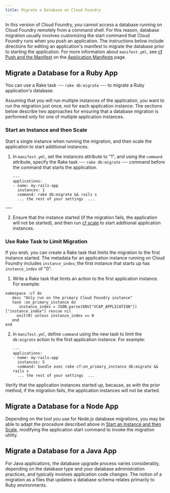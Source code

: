 ```yaml
---
title: Migrate a Database on Cloud Foundry
---
```


In this version of Cloud Foundry, you cannot access a database running on Cloud Foundry remotely from a command shell. For this reason, database migration usually involves customizing the start command that Cloud Foundry runs when you push an application. The instructions below include directions for editing an application's manifest to migrate the database prior to starting the application. For more information about `manifest.yml`, see [cf Push and the Manifest](/docs/using/deploying-apps/manifest.html#push-and-manifest) on the [Application Manifests](/docs/using/deploying-apps/manifest.html) page.


## <a id='migrate-ruby-db'></a>Migrate a Database for a Ruby App ##

You can use a Rake task --- `rake db:migrate` --- to migrate a Ruby application's database.

Assuming that you will run multiple instances of the application, you want to run the migration just once, not for each application instance. The sections below describe two approaches for ensuring that a database migration is performed only for one of multiple application instances.  

### <a id='start-scale'></a>Start an Instance and then Scale ###

 Start a single instance when running the migration, and then scale the application to start additional instances.  

  1. In `manifest.yml`, set the instances attribute to "1", and using the `command` attribute, specify the Rake task --- `rake db:migrate` --- command before the command that starts the application.   

     ~~~
     ---
     applications:
     - name: my-rails-app
       instances: 1
       command: rake db:migrate && rails s
       ... the rest of your settings  ...
    ~~~

  2. Ensure that the instance started (if the migration fails, the application will not be started), and then run [cf scale](/docs/using/managing-apps/cf/index.html#scale) to start additional application instances. 

### <a id='task'></a>Use Rake Task to Limit Migration ###

If you wish, you can create a Rake task that limits the migration to the first instance started. The metadata for an application instance running on Cloud Foundry includes `instance_index`; the first instance that starts up has `instance_index` of "0".

1. Write a Rake task that limits an action to the first application instance. For example:

  ~~~
  namespace :cf do
     desc "Only run on the primary Cloud Foundry instance"
     task :on_primary_instance do
        instance_index = JSON.parse(ENV["VCAP_APPLICATION"])["instance_index"] rescue nil
       exit(0) unless instance_index == 0
     end
  end
~~~

2. In `manifest.yml`, define `command` using the new task to limit the `db:migrate` action to the first application instance. For example:

     ~~~
     ---
     applications:
     - name: my-rails-app
       instances: 5
       command: bundle exec rake cf:on_primary_instance db:migrate && rails s
       ... the rest of your settings  ...
     ~~~

 Verify that the application instances started up, because, as with the prior method, if the migration fails, the application instances will not be started.


## <a id='migrate-node-db'></a>Migrate a Database for a Node App ##

Depending on the tool you use for Node.js database migrations, you may be able to adapt the procedure described above in [Start an Instance and then Scale](#start-scale), modifying the application start command to invoke the migration utility. 


## <a id='migrate-node-db'></a>Migrate a Database for a Java App ##

For Java applications, the database upgrade process varies considerably, depending on the database type and your database administration practices, and typically involves application code changes. The notion of a migration as a files that updates a database schema relates primarily to Ruby environments.  

